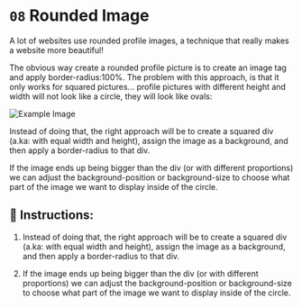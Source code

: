 # `08` Rounded Image

A lot of websites use rounded profile images, a technique that really makes a website more beautiful!

The obvious way create a rounded profile picture is to create an image tag and apply border-radius:100%. The problem with this approach, is that it only works for squared pictures... profile pictures with different height and width will not look like a circle, they will look like ovals:

![Example Image](http://i.imgur.com/H7btEoU.png)

Instead of doing that, the right approach will be to create a squared div (a.ka: with equal width and height), assign the image as a background, and then apply a border-radius to that div.

If the image ends up being bigger than the div (or with different proportions) we can adjust the background-position or background-size to choose what part of the image we want to display inside of the circle.

## 📝 Instructions:


1. Instead of doing that, the right approach will
be to create a squared div (a.ka: with equal width
and height), assign the image as a background, and
then apply a border-radius to that div.

2. If the image ends up being bigger than the div
(or with different proportions) we can adjust the
background-position or background-size to choose
what part of the image we want to display inside
of the circle.

